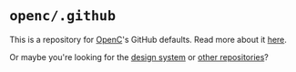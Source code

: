 # `openc/.github`

This is a repository for [OpenC]'s GitHub defaults. Read more about it [here].

Or maybe you're looking for the [design system] or [other repositories]?

[openc]: https://www.openc.nl
[here]: https://stackoverflow.com/a/61301254
[design system]: https://github.com/openc-bv/design-system
[other repositories]: https://github.com/openc-bv
